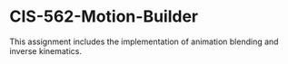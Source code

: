 CIS-562-Motion-Builder
=====================
This assignment includes the implementation of animation blending and inverse kinematics. 
